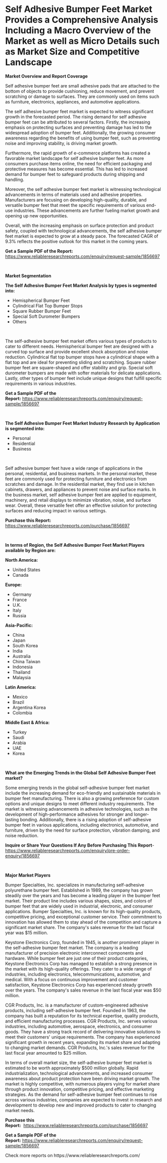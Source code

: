 <p><h1>Self Adhesive Bumper Feet Market Provides a Comprehensive Analysis Including a Macro Overview of the Market as well as Micro Details such as Market Size and Competitive Landscape</h1></p><p><strong>Market Overview and Report Coverage</strong></p>
<p><p>Self adhesive bumper feet are small adhesive pads that are attached to the bottom of objects to provide cushioning, reduce movement, and prevent scratching or damage to surfaces. They are commonly used on items such as furniture, electronics, appliances, and automotive applications.</p><p>The self adhesive bumper feet market is expected to witness significant growth in the forecasted period. The rising demand for self adhesive bumper feet can be attributed to several factors. Firstly, the increasing emphasis on protecting surfaces and preventing damage has led to the widespread adoption of bumper feet. Additionally, the growing consumer awareness regarding the benefits of using bumper feet, such as preventing noise and improving stability, is driving market growth.</p><p>Furthermore, the rapid growth of e-commerce platforms has created a favorable market landscape for self adhesive bumper feet. As more consumers purchase items online, the need for efficient packaging and protective measures has become essential. This has led to increased demand for bumper feet to safeguard products during shipping and handling.</p><p>Moreover, the self adhesive bumper feet market is witnessing technological advancements in terms of materials used and adhesive properties. Manufacturers are focusing on developing high-quality, durable, and versatile bumper feet that meet the specific requirements of various end-use industries. These advancements are further fueling market growth and opening up new opportunities.</p><p>Overall, with the increasing emphasis on surface protection and product safety, coupled with technological advancements, the self adhesive bumper feet market is expected to grow at a steady pace. The forecasted CAGR of 9.3% reflects the positive outlook for this market in the coming years.</p></p>
<p><strong>Get a Sample PDF of the Report:</strong> <a href="https://www.reliableresearchreports.com/enquiry/request-sample/1856697">https://www.reliableresearchreports.com/enquiry/request-sample/1856697</a></p>
<p>&nbsp;</p>
<p><strong>Market Segmentation</strong></p>
<p><strong>The Self Adhesive Bumper Feet Market Analysis by types is segmented into:</strong></p>
<p><ul><li>Hemispherical Bumper Feet</li><li>Cylindrical Flat Top Bumper Stops</li><li>Square Rubber Bumper Feet</li><li>Special Soft Durometer Bumpers</li><li>Others</li></ul></p>
<p>&nbsp;</p>
<p><p>The self-adhesive bumper feet market offers various types of products to cater to different needs. Hemispherical bumper feet are designed with a curved top surface and provide excellent shock absorption and noise reduction. Cylindrical flat top bumper stops have a cylindrical shape with a flat top and are ideal for preventing sliding and scratching. Square rubber bumper feet are square-shaped and offer stability and grip. Special soft durometer bumpers are made with softer materials for delicate applications. Lastly, other types of bumper feet include unique designs that fulfill specific requirements in various industries.</p></p>
<p><strong>Get a Sample PDF of the Report:</strong>&nbsp;<a href="https://www.reliableresearchreports.com/enquiry/request-sample/1856697">https://www.reliableresearchreports.com/enquiry/request-sample/1856697</a></p>
<p>&nbsp;</p>
<p><strong>The Self Adhesive Bumper Feet Market Industry Research by Application is segmented into:</strong></p>
<p><ul><li>Personal</li><li>Residential</li><li>Business</li></ul></p>
<p>&nbsp;</p>
<p><p>Self adhesive bumper feet have a wide range of applications in the personal, residential, and business markets. In the personal market, these feet are commonly used for protecting furniture and electronics from scratches and damage. In the residential market, they find use in kitchen cabinets, drawers, and appliances to prevent noise and surface marks. In the business market, self adhesive bumper feet are applied to equipment, machinery, and retail displays to minimize vibration, noise, and surface wear. Overall, these versatile feet offer an effective solution for protecting surfaces and reducing impact in various settings.</p></p>
<p><strong>Purchase this Report:</strong>&nbsp; <a href="https://www.reliableresearchreports.com/purchase/1856697">https://www.reliableresearchreports.com/purchase/1856697</a></p>
<p>&nbsp;</p>
<p><strong>In terms of Region, the Self Adhesive Bumper Feet Market Players available by Region are:</strong></p>
<p>
    <p> <strong> North America: </strong>
        <ul>
            <li>United States</li>
            <li>Canada</li>
        </ul>
        </p> 
    <p> <strong> Europe: </strong>
        <ul>
            <li>Germany</li>
            <li>France</li>
            <li>U.K.</li>
            <li>Italy</li>
            <li>Russia</li>
        </ul>
        </p> 
    <p> <strong> Asia-Pacific: </strong>
        <ul>
            <li>China</li>
            <li>Japan</li>
            <li>South Korea</li>
            <li>India</li>
            <li>Australia</li>
            <li>China Taiwan</li>
            <li>Indonesia</li>
            <li>Thailand</li>
            <li>Malaysia</li>
        </ul>
        </p> 
    <p> <strong> Latin America: </strong>
        <ul>
            <li>Mexico</li>
            <li>Brazil</li>
            <li>Argentina Korea</li>
            <li>Colombia</li>
        </ul>
        </p> 
    <p> <strong> Middle East & Africa: </strong>
        <ul>
            <li>Turkey</li>
            <li>Saudi</li>
            <li>Arabia</li>
            <li>UAE</li>
            <li>Korea</li>
        </ul>
    </p>
    </p>
<p>&nbsp;</p>
<p><strong>What are the Emerging Trends in the Global Self Adhesive Bumper Feet market?</strong></p>
<p><p>Some emerging trends in the global self-adhesive bumper feet market include the increasing demand for eco-friendly and sustainable materials in bumper feet manufacturing. There is also a growing preference for custom options and unique designs to meet different industry requirements. The market is witnessing advancements in adhesive technologies, such as the development of high-performance adhesives for stronger and longer-lasting bonding. Additionally, there is a rising adoption of self-adhesive bumper feet in various applications, including electronics, automotive, and furniture, driven by the need for surface protection, vibration damping, and noise reduction.</p></p>
<p><strong>Inquire or Share Your Questions If Any Before Purchasing This Report</strong>- <a href="https://www.reliableresearchreports.com/enquiry/pre-order-enquiry/1856697">https://www.reliableresearchreports.com/enquiry/pre-order-enquiry/1856697</a></p>
<p>&nbsp;</p>
<p><strong>Major Market Players</strong></p>
<p><p>Bumper Specialties, Inc. specializes in manufacturing self-adhesive polyurethane bumper feet. Established in 1989, the company has grown steadily over the years and has become a leading player in the bumper feet market. Their product line includes various shapes, sizes, and colors of bumper feet that are widely used in industrial, electronic, and consumer applications. Bumper Specialties, Inc. is known for its high-quality products, competitive pricing, and exceptional customer service. Their commitment to innovation has allowed them to stay ahead of the competition and capture a significant market share. The company's sales revenue for the last fiscal year was $15 million.</p><p>Keystone Electronics Corp, founded in 1945, is another prominent player in the self-adhesive bumper feet market. The company is a leading manufacturer of precision electronic interconnect components and hardware. While bumper feet are just one of their product categories, Keystone Electronics Corp has managed to establish a strong presence in the market with its high-quality offerings. They cater to a wide range of industries, including electronics, telecommunications, automotive, and medical. With a focus on continuous improvement and customer satisfaction, Keystone Electronics Corp has experienced steady growth over the years. The company's sales revenue in the last fiscal year was $50 million.</p><p>CGR Products, Inc. is a manufacturer of custom-engineered adhesive products, including self-adhesive bumper feet. Founded in 1963, the company has built a reputation for its technical expertise, quality products, and efficient manufacturing processes. CGR Products, Inc. serves various industries, including automotive, aerospace, electronics, and consumer goods. They have a strong track record of delivering innovative solutions to meet their customers' unique requirements. The company has experienced significant growth in recent years, expanding its market share and adapting to changing market demands. CGR Products, Inc.'s sales revenue for the last fiscal year amounted to $25 million.</p><p>In terms of overall market size, the self-adhesive bumper feet market is estimated to be worth approximately $500 million globally. Rapid industrialization, technological advancements, and increased consumer awareness about product protection have been driving market growth. The market is highly competitive, with numerous players vying for market share through product innovation, competitive pricing, and effective marketing strategies. As the demand for self-adhesive bumper feet continues to rise across various industries, companies are expected to invest in research and development to develop new and improved products to cater to changing market needs.</p></p>
<p><strong>Purchase this Report:</strong>&nbsp;&nbsp;<a href="https://www.reliableresearchreports.com/purchase/1856697">https://www.reliableresearchreports.com/purchase/1856697</a></p>
<p></p>
<p><strong>Get a Sample PDF of the Report:</strong>&nbsp;<a href="https://www.reliableresearchreports.com/enquiry/request-sample/1856697">https://www.reliableresearchreports.com/enquiry/request-sample/1856697</a></p>
<p>Check more reports on https://www.reliableresearchreports.com/</p>